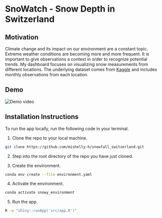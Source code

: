 # SnoWatch - Snow Depth in Switzerland

## Motivation
Climate change and its impact on our environment are a constant topic. Extreme weather conditions are becoming more and more frequent. It is important to give observations a context in order to recognize potential trends. My dashboard focuses on visualizing snow measurements from different locations. The underlying dataset comes from [Kaggle](https://www.kaggle.com/datasets/thedevastator/european-alps-snow-depth-observations) and includes monthly observations from each location.


## Demo
![Demo video](https://github.com/mishelly-h/snowfall_switzerland/blob/main/img/demo.gif)  


## Installation Instructions

To run the app locally, run the following code in your terminal.

1. Clone the repo to your local machine.

```bash
git clone https://github.com/mishelly-h/snowfall_switzerland.git
```
2. Step into the root directory of the repo you have just cloned.

3. Create the environment.

```bash
conda env create --file environment.yaml
```
4. Activate the environment.

```bash
conda activate snowy_environment
```

5. Run the app.

```bash
R -e "shiny::runApp('src/app.R')"
```